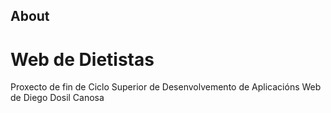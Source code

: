 ## About
<h1>Web de Dietistas</h1>

Proxecto de fin de Ciclo Superior de Desenvolvemento de Aplicacións Web de Diego Dosil Canosa


